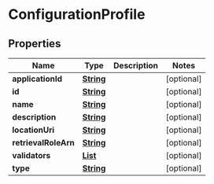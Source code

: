 

# ConfigurationProfile


## Properties

| Name | Type | Description | Notes |
|------------ | ------------- | ------------- | -------------|
|**applicationId** | [**String**](String.md) |  |  [optional] |
|**id** | [**String**](String.md) |  |  [optional] |
|**name** | [**String**](String.md) |  |  [optional] |
|**description** | [**String**](String.md) |  |  [optional] |
|**locationUri** | [**String**](String.md) |  |  [optional] |
|**retrievalRoleArn** | [**String**](String.md) |  |  [optional] |
|**validators** | [**List**](List.md) |  |  [optional] |
|**type** | [**String**](String.md) |  |  [optional] |



